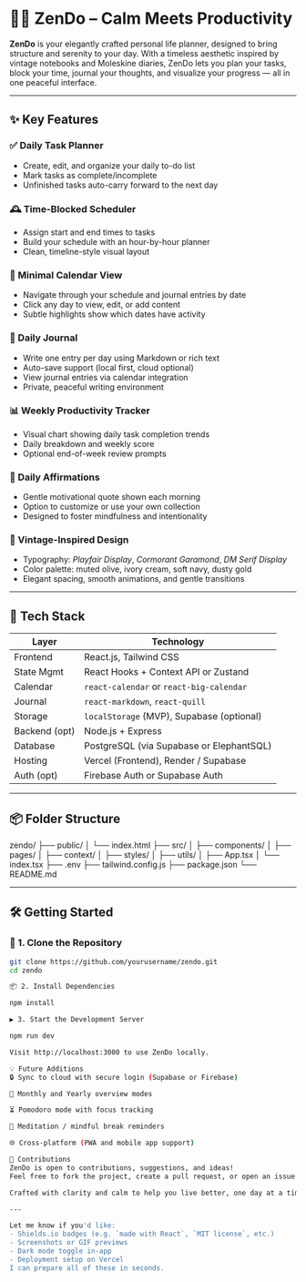 # 🧘‍♂️ ZenDo – Calm Meets Productivity

**ZenDo** is your elegantly crafted personal life planner, designed to bring structure and serenity to your day. With a timeless aesthetic inspired by vintage notebooks and Moleskine diaries, ZenDo lets you plan your tasks, block your time, journal your thoughts, and visualize your progress — all in one peaceful interface.

---

## ✨ Key Features

### ✅ Daily Task Planner
- Create, edit, and organize your daily to-do list
- Mark tasks as complete/incomplete
- Unfinished tasks auto-carry forward to the next day

### 🕰️ Time-Blocked Scheduler
- Assign start and end times to tasks
- Build your schedule with an hour-by-hour planner
- Clean, timeline-style visual layout

### 📅 Minimal Calendar View
- Navigate through your schedule and journal entries by date
- Click any day to view, edit, or add content
- Subtle highlights show which dates have activity

### 📓 Daily Journal
- Write one entry per day using Markdown or rich text
- Auto-save support (local first, cloud optional)
- View journal entries via calendar integration
- Private, peaceful writing environment

### 📊 Weekly Productivity Tracker
- Visual chart showing daily task completion trends
- Daily breakdown and weekly score
- Optional end-of-week review prompts

### 🌿 Daily Affirmations
- Gentle motivational quote shown each morning
- Option to customize or use your own collection
- Designed to foster mindfulness and intentionality

### 🎨 Vintage-Inspired Design
- Typography: *Playfair Display*, *Cormorant Garamond*, *DM Serif Display*
- Color palette: muted olive, ivory cream, soft navy, dusty gold
- Elegant spacing, smooth animations, and gentle transitions

---

## 🚀 Tech Stack

| Layer        | Technology                              |
|--------------|------------------------------------------|
| Frontend     | React.js, Tailwind CSS                   |
| State Mgmt   | React Hooks + Context API or Zustand     |
| Calendar     | `react-calendar` or `react-big-calendar` |
| Journal      | `react-markdown`, `react-quill`          |
| Storage      | `localStorage` (MVP), Supabase (optional)|
| Backend (opt)| Node.js + Express                        |
| Database     | PostgreSQL (via Supabase or ElephantSQL) |
| Hosting      | Vercel (Frontend), Render / Supabase     |
| Auth (opt)   | Firebase Auth or Supabase Auth           |

---

## 📦 Folder Structure

zendo/
├── public/
│ └── index.html
├── src/
│ ├── components/
│ ├── pages/
│ ├── context/
│ ├── styles/
│ ├── utils/
│ ├── App.tsx
│ └── index.tsx
├── .env
├── tailwind.config.js
├── package.json
└── README.md


---

## 🛠️ Getting Started

### 🔧 1. Clone the Repository
```bash
git clone https://github.com/yourusername/zendo.git
cd zendo

📦 2. Install Dependencies

npm install

▶️ 3. Start the Development Server

npm run dev

Visit http://localhost:3000 to use ZenDo locally.

💡 Future Additions
🔒 Sync to cloud with secure login (Supabase or Firebase)

📆 Monthly and Yearly overview modes

⏳ Pomodoro mode with focus tracking

🧘 Meditation / mindful break reminders

🌐 Cross-platform (PWA and mobile app support)

🤝 Contributions
ZenDo is open to contributions, suggestions, and ideas!
Feel free to fork the project, create a pull request, or open an issue.

Crafted with clarity and calm to help you live better, one day at a time. 🌿

---

Let me know if you'd like:
- Shields.io badges (e.g. `made with React`, `MIT license`, etc.)
- Screenshots or GIF previews
- Dark mode toggle in-app
- Deployment setup on Vercel  
I can prepare all of these in seconds.
